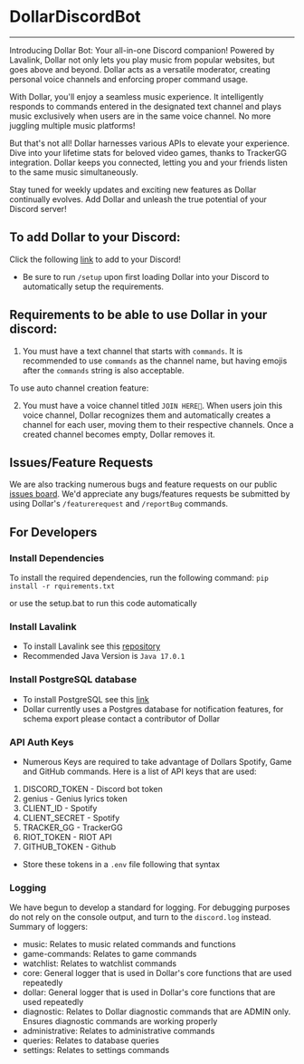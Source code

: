 # DollarDiscordBot
---

Introducing Dollar Bot: Your all-in-one Discord companion! Powered by Lavalink, Dollar not only lets you play music from popular websites, but goes above and beyond. Dollar acts as a versatile moderator, creating personal voice channels and enforcing proper command usage.

With Dollar, you'll enjoy a seamless music experience. It intelligently responds to commands entered in the designated text channel and plays music exclusively when users are in the same voice channel. No more juggling multiple music platforms!

But that's not all! Dollar harnesses various APIs to elevate your experience. Dive into your lifetime stats for beloved video games, thanks to TrackerGG integration. Dollar keeps you connected, letting you and your friends listen to the same music simultaneously.

Stay tuned for weekly updates and exciting new features as Dollar continually evolves. Add Dollar and unleash the true potential of your Discord server!

## To add Dollar to your Discord:
Click the following [link](https://discord.com/api/oauth2/authorize?client_id=1044813990473257081&permissions=8&scope=applications.commands%20bot) to add to your Discord!
- Be sure to run `/setup` upon first loading Dollar into your Discord to automatically setup the requirements.

## Requirements to be able to use Dollar in your discord:

1. You must have a text channel that starts with `commands`. It is recommended to use `commands` as the channel name, but having emojis after the `commands` string is also acceptable.

To use auto channel creation feature:

2. You must have a voice channel titled `JOIN HERE💎`. When users join this voice channel, Dollar recognizes them and automatically creates a channel for each user, moving them to their respective channels. Once a created channel becomes empty, Dollar removes it.

## Issues/Feature Requests

We are also tracking numerous bugs and feature requests on our public [issues board](https://github.com/aaronrai24/DollarDiscordBot/issues). We'd appreciate any bugs/features requests be submitted by using Dollar's `/featurerequest` and `/reportBug` commands.

## For Developers

### Install Dependencies
To install the required dependencies, run the following command:
`pip install -r rquirements.txt`

or use the setup.bat to run this code automatically

### Install Lavalink
- To install Lavalink see this [repository](https://github.com/lavalink-devs/Lavalink)
- Recommended Java Version is `Java 17.0.1`

### Install PostgreSQL database
- To install PostgreSQL see this [link](https://www.postgresql.org/download/)
- Dollar currently uses a Postgres database for notification features, for schema export please contact a contributor of Dollar

### API Auth Keys
- Numerous Keys are required to take advantage of Dollars Spotify, Game and GitHub commands. Here is a list of API keys that are used:
1. DISCORD_TOKEN - Discord bot token
2. genius - Genius lyrics token
3. CLIENT_ID - Spotify
4. CLIENT_SECRET - Spotify
5. TRACKER_GG - TrackerGG
6. RIOT_TOKEN - RIOT API
7. GITHUB_TOKEN - Github
- Store these tokens in a `.env` file following that syntax

### Logging
We have begun to develop a standard for logging. For debugging purposes do not rely on the console output, and turn to the `discord.log` instead. 
Summary of loggers:
- music: Relates to music related commands and functions
- game-commands: Relates to game commands
- watchlist: Relates to watchlist commands
- core: General logger that is used in Dollar's core functions that are used repeatedly
- dollar: General logger that is used in Dollar's core functions that are used repeatedly
- diagnostic: Relates to Dollar diagnostic commands that are ADMIN only. Ensures diagnostic commands are working properly
- administrative: Relates to administrative commands
- queries: Relates to database queries
- settings: Relates to settings commands